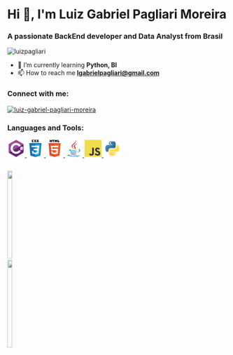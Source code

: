 <h1 align="left">Hi 👋, I'm Luiz Gabriel Pagliari Moreira</h1>
<h3 align="left">A passionate BackEnd developer and Data Analyst from Brasil</h3>

<p align="left"> 
  <img src="https://komarev.com/ghpvc/?username=luizpagliari&label=Profile%20views&color=0e75b6&style=flat" alt="luizpagliari" /> 
</p>

- 🌱 I’m currently learning **Python, BI**
- 📫 How to reach me **lgabrielpagliari@gmail.com**

<h3 align="left">Connect with me:</h3>
<p align="left">
  <a href="https://linkedin.com/in/luiz-gabriel-pagliari-moreira" target="blank">
    <img align="center" src="https://raw.githubusercontent.com/rahuldkjain/github-profile-readme-generator/master/src/images/icons/Social/linked-in-alt.svg" alt="luiz-gabriel-pagliari-moreira" height="30" width="40" />
  </a>
</p>

<h3 align="left">Languages and Tools:</h3>
<p align="left">
  <a href="https://www.w3schools.com/cs/" target="_blank" rel="noreferrer"> 
    <img src="https://raw.githubusercontent.com/devicons/devicon/master/icons/csharp/csharp-original.svg" alt="csharp" width="40" height="40"/> 
  </a> 
  <a href="https://www.w3schools.com/css/" target="_blank" rel="noreferrer"> 
    <img src="https://raw.githubusercontent.com/devicons/devicon/master/icons/css3/css3-original-wordmark.svg" alt="css3" width="40" height="40"/> 
  </a> 
  <a href="https://www.w3.org/html/" target="_blank" rel="noreferrer"> 
    <img src="https://raw.githubusercontent.com/devicons/devicon/master/icons/html5/html5-original-wordmark.svg" alt="html5" width="40" height="40"/> 
  </a> 
  <a href="https://www.java.com" target="_blank" rel="noreferrer"> 
    <img src="https://raw.githubusercontent.com/devicons/devicon/master/icons/java/java-original.svg" alt="java" width="40" height="40"/> 
  </a> 
  <a href="https://developer.mozilla.org/en-US/docs/Web/JavaScript" target="_blank" rel="noreferrer"> 
    <img src="https://raw.githubusercontent.com/devicons/devicon/master/icons/javascript/javascript-original.svg" alt="javascript" width="40" height="40"/> 
  </a> 
  <a href="https://www.python.org" target="_blank" rel="noreferrer"> 
    <img src="https://raw.githubusercontent.com/devicons/devicon/master/icons/python/python-original.svg" alt="python" width="40" height="40"/> 
  </a>
</p>

<p align="left" style="display: inline-block;">
  <img height="200" src="https://github-readme-stats.vercel.app/api?username=luizpagliari&show_icons=true&theme=radical" style="display: inline-block; width: 49%;" />
  <img height="200" src="https://github-readme-stats.vercel.app/api/top-langs?username=luizpagliari&layout=compact&langs_count=8&card_width=320" style="display: inline-block; width: 49%;" />
</p>
